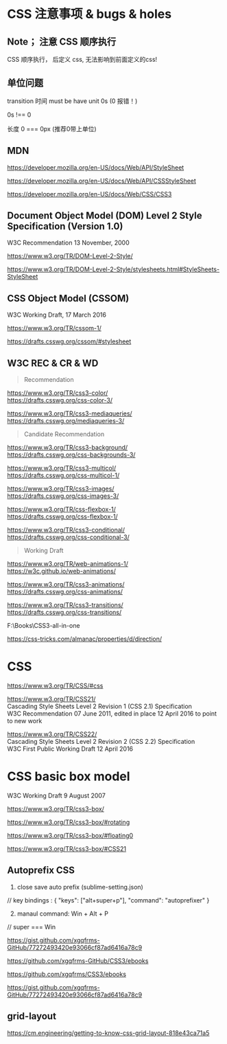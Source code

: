 # CSS 注意事项 & bugs & holes  

## Note； 注意 CSS 顺序执行  
CSS 顺序执行， 后定义 css, 无法影响到前面定义的css!  


## 单位问题  

transition 时间 must be have unit 0s (0 报错！)

0s !== 0

长度 0 === 0px (推荐0带上单位)



## MDN 

https://developer.mozilla.org/en-US/docs/Web/API/StyleSheet  

https://developer.mozilla.org/en-US/docs/Web/API/CSSStyleSheet  

https://developer.mozilla.org/en-US/docs/Web/CSS/CSS3  



## Document Object Model (DOM) Level 2 Style Specification (Version 1.0)

W3C Recommendation 13 November, 2000  

https://www.w3.org/TR/DOM-Level-2-Style/  

https://www.w3.org/TR/DOM-Level-2-Style/stylesheets.html#StyleSheets-StyleSheet  


## CSS Object Model (CSSOM)  

W3C Working Draft, 17 March 2016  


https://www.w3.org/TR/cssom-1/  

https://drafts.csswg.org/cssom/#stylesheet  


## W3C REC & CR & WD  

> Recommendation  

https://www.w3.org/TR/css3-color/  
https://drafts.csswg.org/css-color-3/  

https://www.w3.org/TR/css3-mediaqueries/  
https://drafts.csswg.org/mediaqueries-3/  


> Candidate Recommendation  


https://www.w3.org/TR/css3-background/  
https://drafts.csswg.org/css-backgrounds-3/  

https://www.w3.org/TR/css3-multicol/  
https://drafts.csswg.org/css-multicol-1/  

https://www.w3.org/TR/css3-images/  
https://drafts.csswg.org/css-images-3/  

https://www.w3.org/TR/css-flexbox-1/  
https://drafts.csswg.org/css-flexbox-1/  

https://www.w3.org/TR/css3-conditional/  
https://drafts.csswg.org/css-conditional-3/  


> Working Draft

https://www.w3.org/TR/web-animations-1/  
https://w3c.github.io/web-animations/  

https://www.w3.org/TR/css3-animations/  
https://drafts.csswg.org/css-animations/  

https://www.w3.org/TR/css3-transitions/  
https://drafts.csswg.org/css-transitions/  





F:\Books\CSS3-all-in-one  




https://css-tricks.com/almanac/properties/d/direction/




# CSS  
https://www.w3.org/TR/CSS/#css  

https://www.w3.org/TR/CSS21/  
Cascading Style Sheets Level 2 Revision 1 (CSS 2.1) Specification  
W3C Recommendation 07 June 2011, edited in place 12 April 2016 to point to new work

https://www.w3.org/TR/CSS22/  
Cascading Style Sheets Level 2 Revision 2 (CSS 2.2) Specification  
W3C First Public Working Draft 12 April 2016



# CSS basic box model  

W3C Working Draft 9 August 2007

https://www.w3.org/TR/css3-box/  

https://www.w3.org/TR/css3-box/#rotating  

https://www.w3.org/TR/css3-box/#floating0  


https://www.w3.org/TR/css3-box/#CSS21  







## Autoprefix CSS  

1. close save auto prefix (sublime-setting.json)

// key bindings : { "keys": ["alt+super+p"], "command": "autoprefixer" }

2. manaul command: Win + Alt + P

// super === Win 











https://gist.github.com/xgqfrms-GitHub/77272493420e93066cf87ad6416a78c9



https://github.com/xgqfrms-GitHub/CSS3/ebooks


https://github.com/xgqfrms/CSS3/ebooks


https://gist.github.com/xgqfrms-GitHub/77272493420e93066cf87ad6416a78c9


## grid-layout

https://cm.engineering/getting-to-know-css-grid-layout-818e43ca71a5



